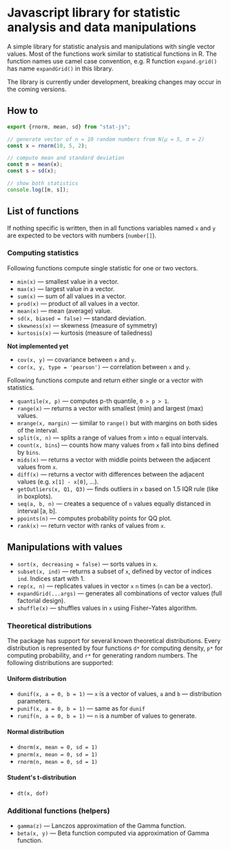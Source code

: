# Javascript library for statistic analysis and data manipulations

A simple library for statistic analysis and manipulations with single vector values. Most of the functions work similar to statistical functions in R. The function names use camel case convention, e.g. R function `expand.grid()` has name `expandGrid()` in this library.

The library is currently under development, breaking changes may occur in the coming versions.

## How to

```javascript
export {rnorm, mean, sd} from "stat-js";

// generate vector of n = 10 random numbers from N(µ = 5, σ = 2)
const x = rnorm(10, 5, 2);

// compute mean and standard deviation
const m = mean(x);
const s = sd(x);

// show both statistics
console.log([m, s]);
```

## List of functions

If nothing specific is written, then in all functions variables named `x` and `y` are expected to be vectors with numbers (`number[]`).

### Computing statistics

Following functions compute single statistic for one or two vectors.

* `min(x)` — smallest value in a vector.
* `max(x)` — largest value in a vector.
* `sum(x)` — sum of all values in a vector.
* `prod(x)` — product of all values in a vector.
* `mean(x)` — mean (average) value.
* `sd(x, biased = false)` — standard deviation.
* `skewness(x)` — skewness (measure of symmetry)
* `kurtosis(x)` — kurtosis (measure of tailedness)

**Not implemented yet**

* `cov(x, y)` — covariance between `x` and `y`.
* `cor(x, y, type = 'pearson')` — correlation between `x` and `y`.

Following functions compute and return either single or a vector with statistics.

* `quantile(x, p)` — computes p-th quantile, `0 > p > 1`.
* `range(x)` — returns a vector with smallest (min) and largest (max) values.
* `mrange(x, margin)` — similar to `range()` but with margins on both sides of the interval.
* `split(x, n)` — splits a range of values from `x` into `n` equal intervals.
* `count(x, bins`) — counts how many values from `x` fall into bins defined by `bins`.
* `mids(x)` — returns a vector with middle points between the adjacent values from `x`.
* `diff(x)` — returns a vector with differences between the adjacent values (e.g. `x[1] - x[0]`, ...).
* `getOutliers(x, Q1, Q3)` — finds outliers in `x` based on 1.5 IQR rule (like in boxplots).
* `seq(a, b, n)` — creates a sequence of `n` values equally distanced in interval [a, b].
* `ppoints(n)` — computes probability points for QQ plot.
* `rank(x)` — return vector with ranks of values from `x`.

## Manipulations with values

* `sort(x, decreasing = false)` — sorts values in `x`.
* `subset(x, ind)` — returns a subset of `x`, defined by vector of indices `ind`. Indices start with 1.
* `rep(x, n)` — replicates values in vector `x` `n` times (`n` can be a vector).
* `expandGrid(...args)` — generates all combinations of vector values (full factorial design).
* `shuffle(x)` — shuffles values in `x` using Fisher–Yates algorithm.

### Theoretical distributions

The package has support for several known theoretical distributions. Every distribution is represented by four functions `d*` for computing density, `p*` for computing probability, and `r*` for generating random numbers. The following distributions are supported:

#### Uniform distribution
* `dunif(x, a = 0, b = 1)` — `x` is a vector of values, `a` and `b` — distribution parameters.
* `punif(x, a = 0, b = 1)` — same as for `dunif`
* `runif(n, a = 0, b = 1)` — `n` is a number of values to generate.

#### Normal distribution
* `dnorm(x, mean = 0, sd = 1)`
* `pnorm(x, mean = 0, sd = 1)`
* `rnorm(n, mean = 0, sd = 1)`

#### Student's t-distribution
* `dt(x, dof)`

### Additional functions (helpers)

* `gamma(z)` — Lanczos approximation of the Gamma function.
* `beta(x, y)` — Beta function computed via approximation of Gamma function.

